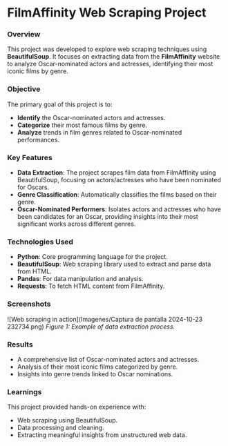 # FilmAffinity Web Scraping Project

### Overview
This project was developed to explore web scraping techniques using **BeautifulSoup**. It focuses on extracting data from the **FilmAffinity** website to analyze Oscar-nominated actors and actresses, identifying their most iconic films by genre.

### Objective
The primary goal of this project is to:
- **Identify** the Oscar-nominated actors and actresses.
- **Categorize** their most famous films by genre.
- **Analyze** trends in film genres related to Oscar-nominated performances.

### Key Features
- **Data Extraction**: The project scrapes film data from FilmAffinity using BeautifulSoup, focusing on actors/actresses who have been nominated for Oscars.
- **Genre Classification**: Automatically classifies the films based on their genre.
- **Oscar-Nominated Performers**: Isolates actors and actresses who have been candidates for an Oscar, providing insights into their most significant works across different genres.
  
### Technologies Used
- **Python**: Core programming language for the project.
- **BeautifulSoup**: Web scraping library used to extract and parse data from HTML.
- **Pandas**: For data manipulation and analysis.
- **Requests**: To fetch HTML content from FilmAffinity.

### Screenshots
![Web scraping in action](Imagenes/Captura de pantalla 2024-10-23 232734.png)
*Figure 1: Example of data extraction process.*

### Results
- A comprehensive list of Oscar-nominated actors and actresses.
- Analysis of their most iconic films categorized by genre.
- Insights into genre trends linked to Oscar nominations.

### Learnings
This project provided hands-on experience with:
- Web scraping using BeautifulSoup.
- Data processing and cleaning.
- Extracting meaningful insights from unstructured web data.
